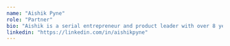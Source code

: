 ```yaml
---
name: "Aishik Pyne"
role: "Partner"
bio: "Aishik is a serial entrepreneur and product leader with over 8 years of experience building scalable technology platforms. He previously led product development at multiple startups and has a proven track record of taking products from 0 to 1. Aishik specializes in go-to-market strategy, product-market fit, and building high-performing engineering teams."
linkedin: "https://linkedin.com/in/aishikpyne"
---
```

